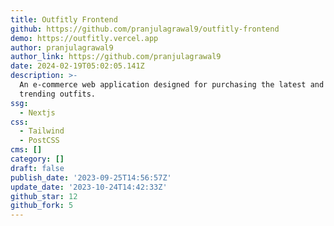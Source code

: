 ```yaml
---
title: Outfitly Frontend
github: https://github.com/pranjulagrawal9/outfitly-frontend
demo: https://outfitly.vercel.app
author: pranjulagrawal9
author_link: https://github.com/pranjulagrawal9
date: 2024-02-19T05:02:05.141Z
description: >-
  An e-commerce web application designed for purchasing the latest and most
  trending outfits.
ssg:
  - Nextjs
css:
  - Tailwind
  - PostCSS
cms: []
category: []
draft: false
publish_date: '2023-09-25T14:56:57Z'
update_date: '2023-10-24T14:42:33Z'
github_star: 12
github_fork: 5
---
```

